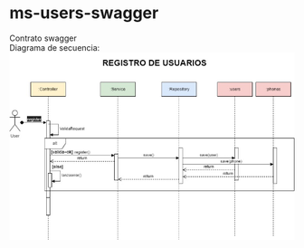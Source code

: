 # ms-users-swagger  
Contrato swagger  
Diagrama de secuencia:  
![secuencia](diagramaRegistro.jpg)
